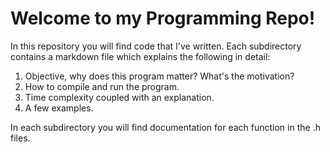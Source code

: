 # Welcome to my Programming Repo!

In this repository you will find code that I've written. Each subdirectory contains a markdown file
which explains the following in detail:
1. Objective, why does this program matter? What's the motivation? 
2. How to compile and run the program.
3. Time complexity coupled with an explanation.
4. A few examples. 

In each subdirectory you will find documentation for each function in the .h files.






